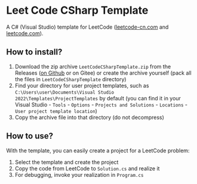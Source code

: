# Leet Code CSharp Template
A C# (Visual Studio) template for LeetCode ([leetcode-cn.com](//leetcode-cn.com) and [leetcode.com](//leetcode.com)).

## How to install?
1. Download the zip archive `LeetCodeCSharpTemplate.zip` from the Releases ([on Github](https://github.com/yueyinqiu/LeetCodeCSharpTemplate/releases) or on Gitee) or create the archive yourself (pack all the files in `LeetCodeCSharpTemplate` directory)
2. Find your directory for user project templates, such as `C:\Users\user\Documents\Visual Studio 2022\Templates\ProjectTemplates` by default (you can find it in your Visual Studio -  `Tools` - `Options` - `Projects and Solutions` - `Locations` - `User project template location`)
3. Copy the archive file into that directory (do not decompress)

## How to use?
With the template, you can easily create a project for a LeetCode problem:
1. Select the template and create the project
2. Copy the code from LeetCode to `Solution.cs` and realize it
3. For debugging, invoke your realization in `Program.cs`